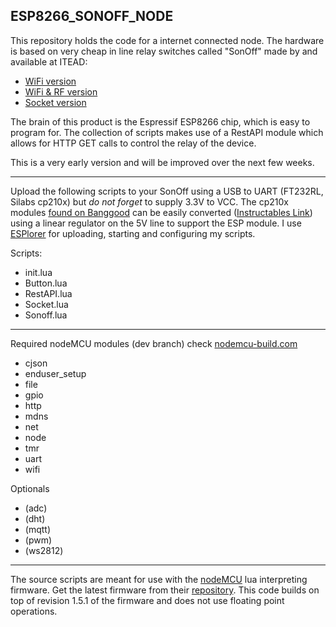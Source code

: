 ## ESP8266_SONOFF_NODE

This repository holds the code for a internet connected node. The hardware is based on very cheap in line relay switches called "SonOff" made by and available at ITEAD:
- [WiFi version](https://www.itead.cc/sonoff-wifi-wireless-switch.html)
- [WiFi & RF version](https://www.itead.cc/smart-home/im151116003.html)
- [Socket version](https://www.itead.cc/smart-home/slampher-wifi-wireless-light-holder.html)

The brain of this product is the Espressif ESP8266 chip, which is easy to program for. The collection of scripts makes use of a RestAPI module which allows for HTTP GET calls to control the relay of the device.

This is a very early version and will be improved over the next few weeks.

--------------

Upload the following scripts to your SonOff using a USB to UART (FT232RL, Silabs cp210x) but _do not forget_ to supply 3.3V to VCC. The cp210x modules [found on Banggood](http://www.banggood.com/search/cp2102.html) can be easily converted ([Instructables Link](http://www.instructables.com/id/Mod-a-USB-to-TTL-Serial-Adapter-CP2102-to-program--1/)) using a linear regulator on the 5V line to support the ESP module.
I use [ESPlorer](http://esp8266.ru/esplorer/) for uploading, starting and configuring my scripts.

Scripts:
- init.lua
- Button.lua
- RestAPI.lua
- Socket.lua
- Sonoff.lua

--------------

Required nodeMCU modules (dev branch) check [nodemcu-build.com](http://nodemcu-build.com)

- cjson
- enduser_setup
- file
- gpio
- http
- mdns
- net
- node
- tmr
- uart
- wifi

Optionals
- (adc)
- (dht)
- (mqtt)
- (pwm)
- (ws2812)

--------------

The source scripts are meant for use with the [nodeMCU](https://github.com/nodemcu/nodemcu-firmware/tree/dev) lua interpreting firmware. Get the latest firmware from their [repository](https://github.com/nodemcu/nodemcu-firmware).
This code builds on top of revision 1.5.1 of the firmware and does not use floating point operations.
